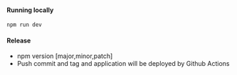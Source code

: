 #### Running locally

`npm run dev`

#### Release
  * npm version [major,minor,patch]
  * Push commit and tag and application will be deployed by Github Actions